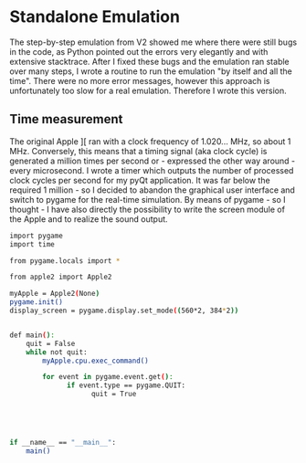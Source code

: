 # Standalone Emulation
The step-by-step emulation from V2 showed me where there were still bugs in the code, as Python pointed out the errors very elegantly and with extensive stacktrace. After I fixed these bugs and the emulation ran stable over many steps, I wrote a routine to run the emulation "by itself and all the time". There were no more error messages, however this approach is unfortunately too slow for a real emulation. Therefore I wrote this version.

## Time measurement
The original Apple ][ ran with a clock frequency of 1.020... MHz, so about 1 MHz. Conversely, this means that a timing signal (aka clock cycle) is generated a million times per second or - expressed the other way around - every microsecond. I wrote a timer which outputs the number of processed clock cycles per second for my pyQt application. It was far below the required 1 million - so I decided to abandon the graphical user interface and switch to pygame for the real-time simulation. By means of pygame - so I thought - I have also directly the possibility to write the screen module of the Apple and to realize the sound output.

```bash
import pygame
import time

from pygame.locals import *

from apple2 import Apple2

myApple = Apple2(None)
pygame.init()
display_screen = pygame.display.set_mode((560*2, 384*2))


def main():
    quit = False
    while not quit:
        myApple.cpu.exec_command()

        for event in pygame.event.get():
              if event.type == pygame.QUIT:
                    quit = True





if __name__ == "__main__":
    main()
```
